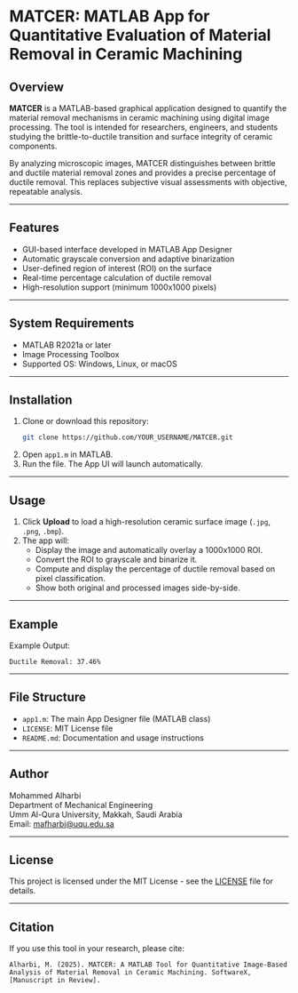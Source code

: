 
# MATCER: MATLAB App for Quantitative Evaluation of Material Removal in Ceramic Machining

## Overview

**MATCER** is a MATLAB-based graphical application designed to quantify the material removal mechanisms in ceramic machining using digital image processing. The tool is intended for researchers, engineers, and students studying the brittle-to-ductile transition and surface integrity of ceramic components.

By analyzing microscopic images, MATCER distinguishes between brittle and ductile material removal zones and provides a precise percentage of ductile removal. This replaces subjective visual assessments with objective, repeatable analysis.

---

## Features

- GUI-based interface developed in MATLAB App Designer
- Automatic grayscale conversion and adaptive binarization
- User-defined region of interest (ROI) on the surface
- Real-time percentage calculation of ductile removal
- High-resolution support (minimum 1000x1000 pixels)

---

## System Requirements

- MATLAB R2021a or later
- Image Processing Toolbox
- Supported OS: Windows, Linux, or macOS

---

## Installation

1. Clone or download this repository:
   ```bash
   git clone https://github.com/YOUR_USERNAME/MATCER.git
   ```
2. Open `app1.m` in MATLAB.
3. Run the file. The App UI will launch automatically.

---

## Usage

1. Click **Upload** to load a high-resolution ceramic surface image (`.jpg`, `.png`, `.bmp`).
2. The app will:
   - Display the image and automatically overlay a 1000x1000 ROI.
   - Convert the ROI to grayscale and binarize it.
   - Compute and display the percentage of ductile removal based on pixel classification.
   - Show both original and processed images side-by-side.

---

## Example

Example Output:
```
Ductile Removal: 37.46%
```

---

## File Structure

- `app1.m`: The main App Designer file (MATLAB class)
- `LICENSE`: MIT License file
- `README.md`: Documentation and usage instructions

---

## Author

Mohammed Alharbi  
Department of Mechanical Engineering  
Umm Al-Qura University, Makkah, Saudi Arabia  
Email: mafharbi@uqu.edu.sa

---

## License

This project is licensed under the MIT License - see the [LICENSE](LICENSE) file for details.

---

## Citation

If you use this tool in your research, please cite:
```
Alharbi, M. (2025). MATCER: A MATLAB Tool for Quantitative Image-Based Analysis of Material Removal in Ceramic Machining. SoftwareX, [Manuscript in Review].
```
